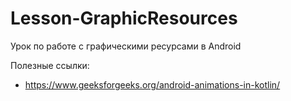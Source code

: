 # Lesson-GraphicResources

Урок по работе с графическими ресурсами в Android

Полезные ссылки:
+ https://www.geeksforgeeks.org/android-animations-in-kotlin/
